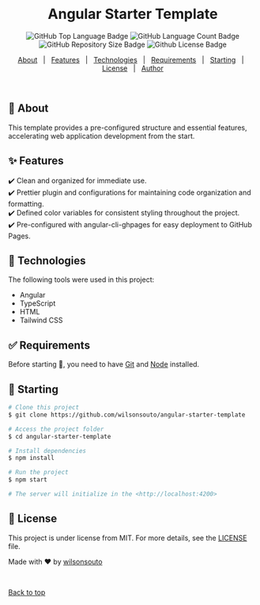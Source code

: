 &#xa0;

<h1 align="center">Angular Starter Template</h1>

<p align="center">

<img alt="GitHub Top Language Badge" src="https://img.shields.io/github/languages/top/wilsonsouto/angular-starter-template?&color=56BEB8"/>

<img alt="GitHub Language Count Badge" src="https://img.shields.io/github/languages/count/wilsonsouto/angular-starter-template?&color=56BEB8"/>

<img alt="GitHub Repository Size Badge" src="https://img.shields.io/github/repo-size/wilsonsouto/angular-starter-template?&color=56BEB8"/>

<img alt="Github License Badge" src="https://img.shields.io/github/license/wilsonsouto/angular-starter-template?color=56BEB8">

</p>

<p align="center">
  <a href="#dart-about">About</a> &#xa0; | &#xa0; 
  <a href="#sparkles-features">Features</a> &#xa0; | &#xa0;
  <a href="#rocket-technologies">Technologies</a> &#xa0; | &#xa0;
  <a href="#white_check_mark-requirements">Requirements</a> &#xa0; | &#xa0;
  <a href="#checkered_flag-starting">Starting</a> &#xa0; | &#xa0;
  <a href="#memo-license">License</a> &#xa0; | &#xa0;
  <a href="https://github.com/wilsonsouto" target="_blank">Author</a>
</p>

<br>

## :dart: About

This template provides a pre-configured structure and essential features, accelerating web application development from the start.

## :sparkles: Features

:heavy_check_mark: Clean and organized for immediate use.\
:heavy_check_mark: Prettier plugin and configurations for maintaining code organization and formatting.\
:heavy_check_mark: Defined color variables for consistent styling throughout the project.\
:heavy_check_mark: Pre-configured with angular-cli-ghpages for easy deployment to GitHub Pages.

## :rocket: Technologies

The following tools were used in this project:

- Angular
- TypeScript
- HTML
- Tailwind CSS

## :white_check_mark: Requirements

Before starting :checkered_flag:, you need to have [Git](https://git-scm.com) and [Node](https://nodejs.org/en/) installed.

## :checkered_flag: Starting

```bash
# Clone this project
$ git clone https://github.com/wilsonsouto/angular-starter-template

# Access the project folder
$ cd angular-starter-template

# Install dependencies
$ npm install

# Run the project
$ npm start

# The server will initialize in the <http://localhost:4200>
```

## :memo: License

This project is under license from MIT. For more details, see the [LICENSE](LICENSE) file.

Made with :heart: by <a href="https://github.com/wilsonsouto" target="_blank">wilsonsouto</a>

&#xa0;

<a href="#top">Back to top</a>

